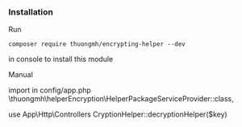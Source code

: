 ### Installation

Run
   ```   
   composer require thuongmh/encrypting-helper --dev
   ```
   in console to install this module
   
Manual

import in config/app.php
\thuongmh\helperEncryption\HelperPackageServiceProvider::class,

use App\Http\Controllers
CryptionHelper::decryptionHelper($key)
